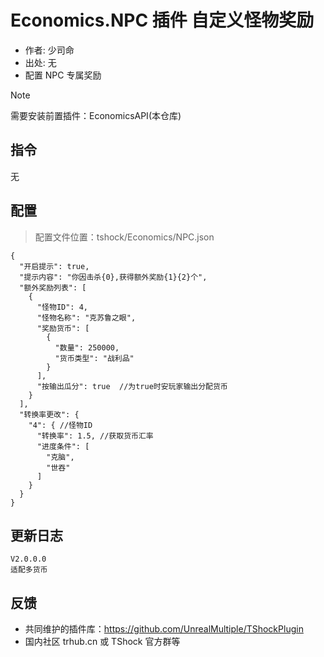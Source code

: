 # Economics.NPC 插件 自定义怪物奖励

- 作者: 少司命
- 出处: 无
- 配置 NPC 专属奖励

> [!NOTE]  
> 需要安装前置插件：EconomicsAPI(本仓库) 

## 指令

无

## 配置
> 配置文件位置：tshock/Economics/NPC.json
```json5
{
  "开启提示": true,
  "提示内容": "你因击杀{0},获得额外奖励{1}{2}个",
  "额外奖励列表": [
    {
      "怪物ID": 4,
      "怪物名称": "克苏鲁之眼",
      "奖励货币": [
        {
          "数量": 250000,
          "货币类型": "战利品"
        }
      ],
      "按输出瓜分": true  //为true时安玩家输出分配货币
    }
  ],
  "转换率更改": {
    "4": { //怪物ID
      "转换率": 1.5, //获取货币汇率
      "进度条件": [
        "克脑",
        "世吞"
      ]
    }
  }
}
```
## 更新日志

```
V2.0.0.0
适配多货币

```
## 反馈

- 共同维护的插件库：https://github.com/UnrealMultiple/TShockPlugin
- 国内社区 trhub.cn 或 TShock 官方群等

